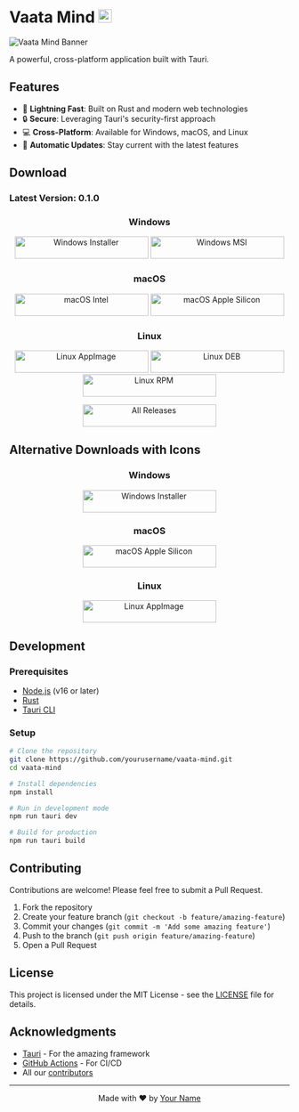 # Vaata Mind <img src="https://placehold.co/24x24/6c63ff/FFFFFF?text=V&font=montserrat" alt="Vaata Mind Logo" width="24"/>

![Vaata Mind Banner](https://placehold.co/1200x300/6c63ff/FFFFFF?text=Vaata+Mind&font=montserrat)

A powerful, cross-platform application built with Tauri.

## Features

- 🚀 **Lightning Fast**: Built on Rust and modern web technologies
- 🔒 **Secure**: Leveraging Tauri's security-first approach
- 💻 **Cross-Platform**: Available for Windows, macOS, and Linux
- 🔄 **Automatic Updates**: Stay current with the latest features

## Download

### Latest Version: 0.1.0

<div align="center">

### Windows

[<img src="https://placehold.co/240x40/0078D6/FFFFFF?text=Windows+Installer&font=montserrat" alt="Windows Installer" width="240" height="40"/>](https://github.com/yourusername/vaata-mind/releases/download/v0.1.0/vaata-mind_0.1.0_x64-setup.exe)
[<img src="https://placehold.co/240x40/5E5E5E/FFFFFF?text=Windows+MSI&font=montserrat" alt="Windows MSI" width="240" height="40"/>](https://github.com/yourusername/vaata-mind/releases/download/v0.1.0/vaata-mind_0.1.0_x64_en-US.msi)

### macOS

[<img src="https://placehold.co/240x40/000000/FFFFFF?text=macOS+Intel&font=montserrat" alt="macOS Intel" width="240" height="40"/>](https://github.com/yourusername/vaata-mind/releases/download/v0.1.0/vaata-mind_aarch64.app.tar.gz)
[<img src="https://placehold.co/240x40/000000/FFFFFF?text=macOS+Apple+Silicon&font=montserrat" alt="macOS Apple Silicon" width="240" height="40"/>](https://github.com/yourusername/vaata-mind/releases/download/v0.1.0/vaata-mind_0.1.0_aarch64.dmg)

### Linux

[<img src="https://placehold.co/240x40/E95420/FFFFFF?text=Linux+AppImage&font=montserrat" alt="Linux AppImage" width="240" height="40"/>](https://github.com/yourusername/vaata-mind/releases/download/v0.1.0/vaata-mind_0.1.0_amd64.AppImage)
[<img src="https://placehold.co/240x40/0078D4/FFFFFF?text=Linux+DEB&font=montserrat" alt="Linux DEB" width="240" height="40"/>](https://github.com/yourusername/vaata-mind/releases/download/v0.1.0/vaata-mind_0.1.0_amd64.deb)
[<img src="https://placehold.co/240x40/294172/FFFFFF?text=Linux+RPM&font=montserrat" alt="Linux RPM" width="240" height="40"/>](https://github.com/yourusername/vaata-mind/releases/download/v0.1.0/vaata-mind-0.1.0-1.x86_64.rpm)

</div>

<div align="center">
  
[<img src="https://placehold.co/240x40/6c63ff/FFFFFF?text=View+All+Releases&font=montserrat" alt="All Releases" width="240" height="40"/>](https://github.com/yourusername/vaata-mind/releases)

</div>

## Alternative Downloads with Icons

<div align="center">

### Windows

[<img src="https://placehold.co/240x40/0078D6/FFFFFF?text=%F0%9F%AA%9F+Windows+Installer&font=montserrat" alt="Windows Installer" width="240" height="40"/>](https://github.com/yourusername/vaata-mind/releases/download/v0.1.0/vaata-mind_0.1.0_x64-setup.exe)

### macOS

[<img src="https://placehold.co/240x40/000000/FFFFFF?text=%F0%9F%8D%8E+macOS+Apple+Silicon&font=montserrat" alt="macOS Apple Silicon" width="240" height="40"/>](https://github.com/yourusername/vaata-mind/releases/download/v0.1.0/vaata-mind_0.1.0_aarch64.dmg)

### Linux

[<img src="https://placehold.co/240x40/E95420/FFFFFF?text=%F0%9F%90%A7+Linux+AppImage&font=montserrat" alt="Linux AppImage" width="240" height="40"/>](https://github.com/yourusername/vaata-mind/releases/download/v0.1.0/vaata-mind_0.1.0_amd64.AppImage)

</div>

## Development

### Prerequisites

- [Node.js](https://nodejs.org/) (v16 or later)
- [Rust](https://www.rust-lang.org/tools/install)
- [Tauri CLI](https://tauri.app/v1/guides/getting-started/prerequisites)

### Setup

```bash
# Clone the repository
git clone https://github.com/yourusername/vaata-mind.git
cd vaata-mind

# Install dependencies
npm install

# Run in development mode
npm run tauri dev

# Build for production
npm run tauri build
```

## Contributing

Contributions are welcome! Please feel free to submit a Pull Request.

1. Fork the repository
2. Create your feature branch (`git checkout -b feature/amazing-feature`)
3. Commit your changes (`git commit -m 'Add some amazing feature'`)
4. Push to the branch (`git push origin feature/amazing-feature`)
5. Open a Pull Request

## License

This project is licensed under the MIT License - see the [LICENSE](LICENSE) file for details.

## Acknowledgments

- [Tauri](https://tauri.app/) - For the amazing framework
- [GitHub Actions](https://github.com/features/actions) - For CI/CD
- All our [contributors](https://github.com/yourusername/vaata-mind/graphs/contributors)

---

<div align="center">
  
Made with ❤️ by [Your Name](https://github.com/yourusername)

</div>
